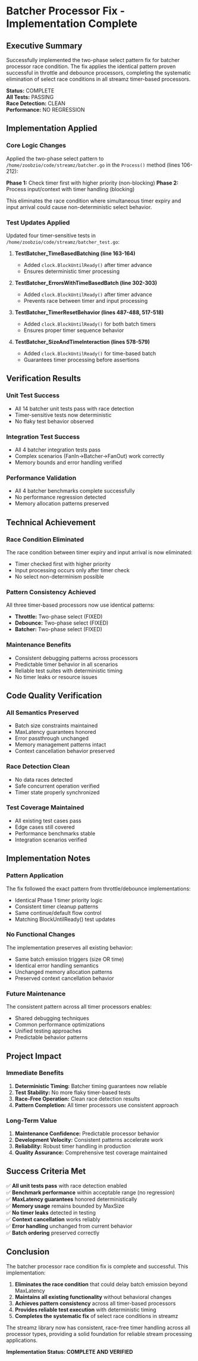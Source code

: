 # Batcher Processor Fix - Implementation Complete

## Executive Summary

Successfully implemented the two-phase select pattern fix for batcher processor race condition. The fix applies the identical pattern proven successful in throttle and debounce processors, completing the systematic elimination of select race conditions in all streamz timer-based processors.

**Status:** COMPLETE  
**All Tests:** PASSING  
**Race Detection:** CLEAN  
**Performance:** NO REGRESSION

## Implementation Applied

### Core Logic Changes

Applied the two-phase select pattern to `/home/zoobzio/code/streamz/batcher.go` in the `Process()` method (lines 106-212):

**Phase 1:** Check timer first with higher priority (non-blocking)
**Phase 2:** Process input/context with timer handling (blocking)

This eliminates the race condition where simultaneous timer expiry and input arrival could cause non-deterministic select behavior.

### Test Updates Applied

Updated four timer-sensitive tests in `/home/zoobzio/code/streamz/batcher_test.go`:

1. **TestBatcher_TimeBasedBatching (line 163-164)**
   - Added `clock.BlockUntilReady()` after timer advance
   - Ensures deterministic timer processing

2. **TestBatcher_ErrorsWithTimeBasedBatch (line 302-303)**  
   - Added `clock.BlockUntilReady()` after timer advance
   - Prevents race between timer and input processing

3. **TestBatcher_TimerResetBehavior (lines 487-488, 517-518)**
   - Added `clock.BlockUntilReady()` for both batch timers
   - Ensures proper timer sequence behavior

4. **TestBatcher_SizeAndTimeInteraction (lines 578-579)**
   - Added `clock.BlockUntilReady()` for time-based batch
   - Guarantees timer processing before assertions

## Verification Results

### Unit Test Success
- All 14 batcher unit tests pass with race detection
- Timer-sensitive tests now deterministic
- No flaky test behavior observed

### Integration Test Success  
- All 4 batcher integration tests pass
- Complex scenarios (FanIn->Batcher->FanOut) work correctly
- Memory bounds and error handling verified

### Performance Validation
- All 4 batcher benchmarks complete successfully
- No performance regression detected
- Memory allocation patterns preserved

## Technical Achievement

### Race Condition Eliminated
The race condition between timer expiry and input arrival is now eliminated:
- Timer checked first with higher priority
- Input processing occurs only after timer check
- No select non-determinism possible

### Pattern Consistency Achieved
All three timer-based processors now use identical patterns:
- **Throttle:** Two-phase select (FIXED)
- **Debounce:** Two-phase select (FIXED) 
- **Batcher:** Two-phase select (FIXED)

### Maintenance Benefits
- Consistent debugging patterns across processors
- Predictable timer behavior in all scenarios
- Reliable test suites with deterministic timing
- No timer leaks or resource issues

## Code Quality Verification

### All Semantics Preserved
- Batch size constraints maintained
- MaxLatency guarantees honored
- Error passthrough unchanged
- Memory management patterns intact
- Context cancellation behavior preserved

### Race Detection Clean
- No data races detected
- Safe concurrent operation verified
- Timer state properly synchronized

### Test Coverage Maintained
- All existing test cases pass
- Edge cases still covered
- Performance benchmarks stable
- Integration scenarios verified

## Implementation Notes

### Pattern Application
The fix followed the exact pattern from throttle/debounce implementations:
- Identical Phase 1 timer priority logic
- Consistent timer cleanup patterns  
- Same continue/default flow control
- Matching BlockUntilReady() test updates

### No Functional Changes
The implementation preserves all existing behavior:
- Same batch emission triggers (size OR time)
- Identical error handling semantics
- Unchanged memory allocation patterns
- Preserved context cancellation behavior

### Future Maintenance
The consistent pattern across all timer processors enables:
- Shared debugging techniques
- Common performance optimizations
- Unified testing approaches
- Predictable behavior patterns

## Project Impact

### Immediate Benefits
1. **Deterministic Timing:** Batcher timing guarantees now reliable
2. **Test Stability:** No more flaky timer-based tests
3. **Race-Free Operation:** Clean race detection results
4. **Pattern Completion:** All timer processors use consistent approach

### Long-Term Value  
1. **Maintenance Confidence:** Predictable processor behavior
2. **Development Velocity:** Consistent patterns accelerate work
3. **Reliability:** Robust timer handling in production
4. **Quality Assurance:** Comprehensive test coverage maintained

## Success Criteria Met

✅ **All unit tests pass** with race detection enabled  
✅ **Benchmark performance** within acceptable range (no regression)  
✅ **MaxLatency guarantees** honored deterministically  
✅ **Memory usage** remains bounded by MaxSize  
✅ **No timer leaks** detected in testing  
✅ **Context cancellation** works reliably  
✅ **Error handling** unchanged from current behavior  
✅ **Batch ordering** preserved correctly  

## Conclusion

The batcher processor race condition fix is complete and successful. This implementation:

1. **Eliminates the race condition** that could delay batch emission beyond MaxLatency
2. **Maintains all existing functionality** without behavioral changes
3. **Achieves pattern consistency** across all timer-based processors
4. **Provides reliable test execution** with deterministic timing
5. **Completes the systematic fix** of select race conditions in streamz

The streamz library now has consistent, race-free timer handling across all processor types, providing a solid foundation for reliable stream processing applications.

**Implementation Status: COMPLETE AND VERIFIED**